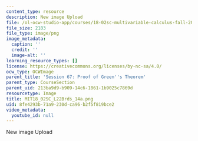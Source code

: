 ```yaml
---
content_type: resource
description: New image Upload
file: /ol-ocw-studio-app/courses/18-02sc-multivariable-calculus-fall-2010/8fe4293b71a9230dca96b2f5f819bce2_MIT18_02SC_L22Brds_14a.png
file_size: 2183
file_type: image/png
image_metadata:
  caption: ''
  credit: ''
  image-alt: ''
learning_resource_types: []
license: https://creativecommons.org/licenses/by-nc-sa/4.0/
ocw_type: OCWImage
parent_title: 'Session 67: Proof of Green''s Theorem'
parent_type: CourseSection
parent_uid: 213ba9d9-b909-14c6-1861-1b9025c7869d
resourcetype: Image
title: MIT18_02SC_L22Brds_14a.png
uid: 8fe4293b-71a9-230d-ca96-b2f5f819bce2
video_metadata:
  youtube_id: null
---
```

New image Upload